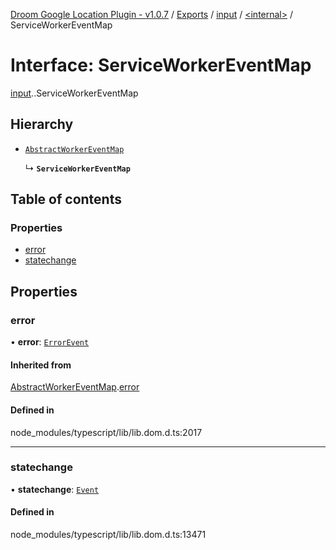 [Droom Google Location Plugin - v1.0.7](../README.md) / [Exports](../modules.md) / [input](../modules/input.md) / [<internal\>](../modules/input._internal_.md) / ServiceWorkerEventMap

# Interface: ServiceWorkerEventMap

[input](../modules/input.md).[<internal>](../modules/input._internal_.md).ServiceWorkerEventMap

## Hierarchy

- [`AbstractWorkerEventMap`](input._internal_.AbstractWorkerEventMap.md)

  ↳ **`ServiceWorkerEventMap`**

## Table of contents

### Properties

- [error](input._internal_.ServiceWorkerEventMap.md#error)
- [statechange](input._internal_.ServiceWorkerEventMap.md#statechange)

## Properties

### error

• **error**: [`ErrorEvent`](../modules/input._internal_.md#errorevent)

#### Inherited from

[AbstractWorkerEventMap](input._internal_.AbstractWorkerEventMap.md).[error](input._internal_.AbstractWorkerEventMap.md#error)

#### Defined in

node_modules/typescript/lib/lib.dom.d.ts:2017

___

### statechange

• **statechange**: [`Event`](../modules/input._internal_.md#event)

#### Defined in

node_modules/typescript/lib/lib.dom.d.ts:13471

